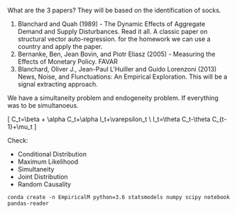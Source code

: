 What are the 3 papers? They will be based on the identification of socks.
1. Blanchard and Quah (1989) - The Dynamic Effects of Aggregate Demand and Supply Disturbances. Read it all. A classic paper on structural vector auto-regression. for the homework we can use a country and apply the paper.
2. Bernanke, Ben, Jean Bovin, and Piotr Eliasz (2005) - Measuring the Effects of Monetary Policy. FAVAR
3. Blanchard, Oliver J., Jean-Paul L'Huiller and Guido Lorenzoni (2013) News, Noise, and Flunctuations: An Empirical Exploration. This will be a signal extracting approach.


We have a simultaneity problem and endogeneity problem. If everything was to be simultanoeus.

\[
C_t=\beta + \alpha C_t+\alpha I_t+\varepsilon_t \\
I_t=\theta C_t-\theta C_{t-1}+\mu_t
\] 

Check:
- Conditional Distribution
- Maximum Likelihood
- Simultaneity
- Joint Distribution
- Random Causality

`conda create -n EmpiricalM python=3.6 statsmodels numpy scipy notebook pandas-reader`
